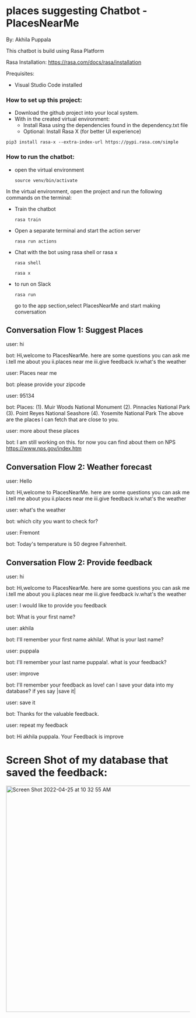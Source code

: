 # places suggesting Chatbot - PlacesNearMe
By: Akhila Puppala

This chatbot is build using Rasa Platform

Rasa Installation:
https://rasa.com/docs/rasa/installation

Prequisites: 
* Visual Studio Code installed

### **How to set up this project:**
* Download the github project into your local system. 
* With in the created virtual environment:
  * Install Rasa using the dependencies found in the dependency.txt file
  * Optional: Install Rasa X (for better UI experience)
 ```
 pip3 install rasa-x --extra-index-url https://pypi.rasa.com/simple
 ```

### **How to run the chatbot:**
* open the virtual environment
  ```
  source venv/bin/activate
  ```
In the virtual environment, open the project and run the following commands on the terminal:
* Train the chatbot
  ```
  rasa train
  ```
* Open a separate terminal and start the action server
  ```
  rasa run actions
  ```
* Chat with the bot using rasa shell or rasa x
  ```
  rasa shell
  ```
  ```
  rasa x
  ```
* to run on Slack 
   ```
  rasa run
  ```
  go to the app section,select PlacesNearMe and start making conversation
 
 ## Conversation Flow 1: Suggest Places
 user: hi
 
 bot: Hi,welcome to PlacesNearMe. here are some questions you can ask me
 i.tell me about you 
 ii.places near me 
 iii.give feedback
 iv.what's the weather
 
 user: Places near me
 
 bot: please provide your zipcode
 
 user: 95134
 
 bot: Places:
(1). Muir Woods National Monument
(2). Pinnacles National Park
(3). Point Reyes National Seashore
(4). Yosemite National Park
The above are the places I can fetch that are close to you.
 
 user: more about these places
 
 bot: I am still working on this. for now you can find about them on NPS https://www.nps.gov/index.htm
 
 ## Conversation Flow 2: Weather forecast
 user: Hello
 
 bot: Hi,welcome to PlacesNearMe. here are some questions you can ask me
 i.tell me about you 
 ii.places near me 
 iii.give feedback
 iv.what's the weather
 
 user: what's the weather
 
 bot: which city you want to check for?
 
 user: Fremont
 
 bot: Today's temperature is 50 degree Fahrenheit.
 
  ## Conversation Flow 2: Provide feedback
 user: hi
 
 bot: Hi,welcome to PlacesNearMe. here are some questions you can ask me
 i.tell me about you 
 ii.places near me 
 iii.give feedback
 iv.what's the weather
 
 user: I would like to provide you feedback
 
 bot: What is your first name?
 
 user: akhila
 
 bot: I'll remember your first name akhila!. What is your last name?
 
 user: puppala
 
 bot: I'll remember your last name puppala!. what is your feedback?
 
 user: improve
 
 bot: I'll remember your feedback as love!
can I save your data into my database? if yes say |save it|
 
 user: save it
 
 bot: Thanks for the valuable feedback.
 
 user: repeat my feedback
 
 bot: Hi akhila puppala. Your Feedback is improve
 
 # Screen Shot of my database that saved the feedback:
 
 
<img width="618" alt="Screen Shot 2022-04-25 at 10 32 55 AM" src="https://user-images.githubusercontent.com/73505100/165182385-7f029149-8af6-4485-9361-f24a21a53924.png">
 
 
